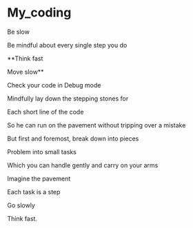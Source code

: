 # My_coding

Be slow

Be mindful about every single step you do

**Think fast

Move slow**

Check your code in Debug mode

Mindfully lay down the stepping stones for 

Each short line of the code

So he can run on the pavement without tripping over a mistake

But first and foremost, break down into pieces

Problem into small tasks

Which you can handle gently and carry on your arms

Imagine the pavement 

Each task is a step

Go slowly

Think fast. 
